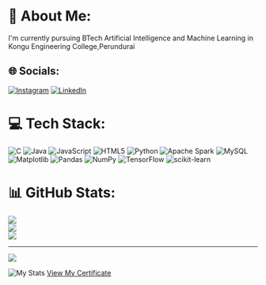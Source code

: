 # 💫 About Me:
I'm currently pursuing BTech Artificial Intelligence and Machine Learning in Kongu Engineering College,Perundurai


## 🌐 Socials:
[![Instagram](https://img.shields.io/badge/Instagram-%23E4405F.svg?logo=Instagram&logoColor=white)](https://instagram.com/it_z_me_ak) [![LinkedIn](https://img.shields.io/badge/LinkedIn-%230077B5.svg?logo=linkedin&logoColor=white)](https://linkedin.com/in/ashok-kumar-r-966105230/) 

# 💻 Tech Stack:
![C](https://img.shields.io/badge/c-%2300599C.svg?style=for-the-badge&logo=c&logoColor=white) ![Java](https://img.shields.io/badge/java-%23ED8B00.svg?style=for-the-badge&logo=openjdk&logoColor=white) ![JavaScript](https://img.shields.io/badge/javascript-%23323330.svg?style=for-the-badge&logo=javascript&logoColor=%23F7DF1E) ![HTML5](https://img.shields.io/badge/html5-%23E34F26.svg?style=for-the-badge&logo=html5&logoColor=white) ![Python](https://img.shields.io/badge/python-3670A0?style=for-the-badge&logo=python&logoColor=ffdd54) ![Apache Spark](https://img.shields.io/badge/Apache%20Spark-FDEE21?style=for-the-badge&logo=apachespark&logoColor=black) ![MySQL](https://img.shields.io/badge/mysql-%2300000f.svg?style=for-the-badge&logo=mysql&logoColor=white) ![Matplotlib](https://img.shields.io/badge/Matplotlib-%23ffffff.svg?style=for-the-badge&logo=Matplotlib&logoColor=black) ![Pandas](https://img.shields.io/badge/pandas-%23150458.svg?style=for-the-badge&logo=pandas&logoColor=white) ![NumPy](https://img.shields.io/badge/numpy-%23013243.svg?style=for-the-badge&logo=numpy&logoColor=white) ![TensorFlow](https://img.shields.io/badge/TensorFlow-%23FF6F00.svg?style=for-the-badge&logo=TensorFlow&logoColor=white) ![scikit-learn](https://img.shields.io/badge/scikit--learn-%23F7931E.svg?style=for-the-badge&logo=scikit-learn&logoColor=white)
# 📊 GitHub Stats:
![](https://github-readme-stats.vercel.app/api?username=ashokkumar2004&theme=dark&hide_border=false&include_all_commits=false&count_private=false)<br/>
![](https://github-readme-streak-stats.herokuapp.com/?user=ashokkumar2004&theme=dark&hide_border=false)<br/>
![](https://github-readme-stats.vercel.app/api/top-langs/?username=ashokkumar2004&theme=dark&hide_border=false&include_all_commits=false&count_private=false&layout=compact)

---
[![](https://visitcount.itsvg.in/api?id=ashokkumar2004&icon=0&color=0)](https://visitcount.itsvg.in)

![My Stats](https://leetcard.jacoblin.cool/ashokkumarr_2004?theme=dark&font=Gruppo&ext=activity&width=700)
[View My Certificate](https://forage-uploads-prod.s3.amazonaws.com/completion-certificates/Accenture%20North%20America/hzmoNKtzvAzXsEqx8_Accenture%20North%20America_FDuGKqZTfbHczP97k_1725270621041_completion_certificate.pdf)

<!-- Proudly created with GPRM ( https://gprm.itsvg.in ) -->
